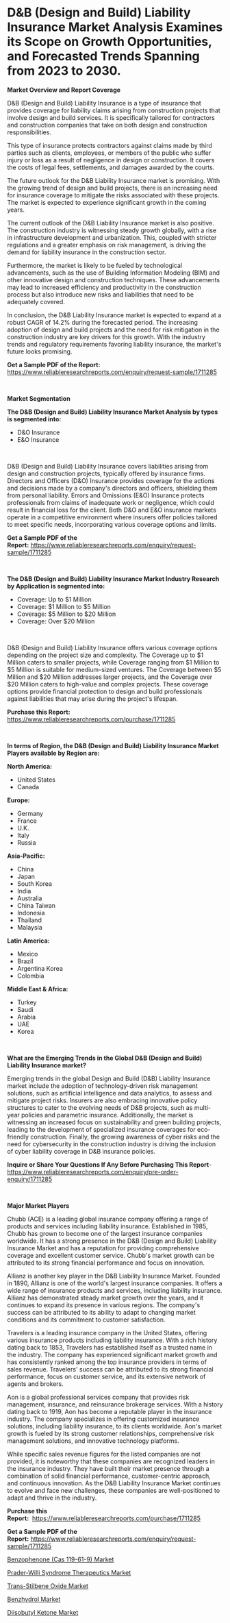 <p><h1>D&B (Design and Build) Liability Insurance Market Analysis Examines its Scope on Growth Opportunities, and Forecasted Trends Spanning from 2023 to 2030.</h1></p><p><strong>Market Overview and Report Coverage</strong></p>
<p><p>D&B (Design and Build) Liability Insurance is a type of insurance that provides coverage for liability claims arising from construction projects that involve design and build services. It is specifically tailored for contractors and construction companies that take on both design and construction responsibilities.</p><p>This type of insurance protects contractors against claims made by third parties such as clients, employees, or members of the public who suffer injury or loss as a result of negligence in design or construction. It covers the costs of legal fees, settlements, and damages awarded by the courts.</p><p>The future outlook for the D&B Liability Insurance market is promising. With the growing trend of design and build projects, there is an increasing need for insurance coverage to mitigate the risks associated with these projects. The market is expected to experience significant growth in the coming years.</p><p>The current outlook of the D&B Liability Insurance market is also positive. The construction industry is witnessing steady growth globally, with a rise in infrastructure development and urbanization. This, coupled with stricter regulations and a greater emphasis on risk management, is driving the demand for liability insurance in the construction sector.</p><p>Furthermore, the market is likely to be fueled by technological advancements, such as the use of Building Information Modeling (BIM) and other innovative design and construction techniques. These advancements may lead to increased efficiency and productivity in the construction process but also introduce new risks and liabilities that need to be adequately covered.</p><p>In conclusion, the D&B Liability Insurance market is expected to expand at a robust CAGR of 14.2% during the forecasted period. The increasing adoption of design and build projects and the need for risk mitigation in the construction industry are key drivers for this growth. With the industry trends and regulatory requirements favoring liability insurance, the market's future looks promising.</p></p>
<p><strong>Get a Sample PDF of the Report:</strong> <a href="https://www.reliableresearchreports.com/enquiry/request-sample/1711285">https://www.reliableresearchreports.com/enquiry/request-sample/1711285</a></p>
<p>&nbsp;</p>
<p><strong>Market Segmentation</strong></p>
<p><strong>The D&B (Design and Build) Liability Insurance Market Analysis by types is segmented into:</strong></p>
<p><ul><li>D&O Insurance</li><li>E&O Insurance</li></ul></p>
<p>&nbsp;</p>
<p><p>D&B (Design and Build) Liability Insurance covers liabilities arising from design and construction projects, typically offered by insurance firms. Directors and Officers (D&O) Insurance provides coverage for the actions and decisions made by a company's directors and officers, shielding them from personal liability. Errors and Omissions (E&O) Insurance protects professionals from claims of inadequate work or negligence, which could result in financial loss for the client. Both D&O and E&O insurance markets operate in a competitive environment where insurers offer policies tailored to meet specific needs, incorporating various coverage options and limits.</p></p>
<p><strong>Get a Sample PDF of the Report:</strong>&nbsp;<a href="https://www.reliableresearchreports.com/enquiry/request-sample/1711285">https://www.reliableresearchreports.com/enquiry/request-sample/1711285</a></p>
<p>&nbsp;</p>
<p><strong>The D&B (Design and Build) Liability Insurance Market Industry Research by Application is segmented into:</strong></p>
<p><ul><li>Coverage: Up to $1 Million</li><li>Coverage: $1 Million to $5 Million</li><li>Coverage: $5 Million to $20 Million</li><li>Coverage: Over $20 Million</li></ul></p>
<p>&nbsp;</p>
<p><p>D&B (Design and Build) Liability Insurance offers various coverage options depending on the project size and complexity. The Coverage up to $1 Million caters to smaller projects, while Coverage ranging from $1 Million to $5 Million is suitable for medium-sized ventures. The Coverage between $5 Million and $20 Million addresses larger projects, and the Coverage over $20 Million caters to high-value and complex projects. These coverage options provide financial protection to design and build professionals against liabilities that may arise during the project's lifespan.</p></p>
<p><strong>Purchase this Report:</strong>&nbsp; <a href="https://www.reliableresearchreports.com/purchase/1711285">https://www.reliableresearchreports.com/purchase/1711285</a></p>
<p>&nbsp;</p>
<p><strong>In terms of Region, the D&B (Design and Build) Liability Insurance Market Players available by Region are:</strong></p>
<p>
    <p> <strong> North America: </strong>
        <ul>
            <li>United States</li>
            <li>Canada</li>
        </ul>
        </p> 
    <p> <strong> Europe: </strong>
        <ul>
            <li>Germany</li>
            <li>France</li>
            <li>U.K.</li>
            <li>Italy</li>
            <li>Russia</li>
        </ul>
        </p> 
    <p> <strong> Asia-Pacific: </strong>
        <ul>
            <li>China</li>
            <li>Japan</li>
            <li>South Korea</li>
            <li>India</li>
            <li>Australia</li>
            <li>China Taiwan</li>
            <li>Indonesia</li>
            <li>Thailand</li>
            <li>Malaysia</li>
        </ul>
        </p> 
    <p> <strong> Latin America: </strong>
        <ul>
            <li>Mexico</li>
            <li>Brazil</li>
            <li>Argentina Korea</li>
            <li>Colombia</li>
        </ul>
        </p> 
    <p> <strong> Middle East & Africa: </strong>
        <ul>
            <li>Turkey</li>
            <li>Saudi</li>
            <li>Arabia</li>
            <li>UAE</li>
            <li>Korea</li>
        </ul>
    </p>
    </p>
<p>&nbsp;</p>
<p><strong>What are the Emerging Trends in the Global D&B (Design and Build) Liability Insurance market?</strong></p>
<p><p>Emerging trends in the global Design and Build (D&B) Liability Insurance market include the adoption of technology-driven risk management solutions, such as artificial intelligence and data analytics, to assess and mitigate project risks. Insurers are also embracing innovative policy structures to cater to the evolving needs of D&B projects, such as multi-year policies and parametric insurance. Additionally, the market is witnessing an increased focus on sustainability and green building projects, leading to the development of specialized insurance coverages for eco-friendly construction. Finally, the growing awareness of cyber risks and the need for cybersecurity in the construction industry is driving the inclusion of cyber liability coverage in D&B insurance policies.</p></p>
<p><strong>Inquire or Share Your Questions If Any Before Purchasing This Report</strong>- <a href="https://www.reliableresearchreports.com/enquiry/pre-order-enquiry/1711285">https://www.reliableresearchreports.com/enquiry/pre-order-enquiry/1711285</a></p>
<p>&nbsp;</p>
<p><strong>Major Market Players</strong></p>
<p><p>Chubb (ACE) is a leading global insurance company offering a range of products and services including liability insurance. Established in 1985, Chubb has grown to become one of the largest insurance companies worldwide. It has a strong presence in the D&B (Design and Build) Liability Insurance Market and has a reputation for providing comprehensive coverage and excellent customer service. Chubb's market growth can be attributed to its strong financial performance and focus on innovation.</p><p>Allianz is another key player in the D&B Liability Insurance Market. Founded in 1890, Allianz is one of the world's largest insurance companies. It offers a wide range of insurance products and services, including liability insurance. Allianz has demonstrated steady market growth over the years, and it continues to expand its presence in various regions. The company's success can be attributed to its ability to adapt to changing market conditions and its commitment to customer satisfaction.</p><p>Travelers is a leading insurance company in the United States, offering various insurance products including liability insurance. With a rich history dating back to 1853, Travelers has established itself as a trusted name in the industry. The company has experienced significant market growth and has consistently ranked among the top insurance providers in terms of sales revenue. Travelers' success can be attributed to its strong financial performance, focus on customer service, and its extensive network of agents and brokers.</p><p>Aon is a global professional services company that provides risk management, insurance, and reinsurance brokerage services. With a history dating back to 1919, Aon has become a reputable player in the insurance industry. The company specializes in offering customized insurance solutions, including liability insurance, to its clients worldwide. Aon's market growth is fueled by its strong customer relationships, comprehensive risk management solutions, and innovative technology platforms.</p><p>While specific sales revenue figures for the listed companies are not provided, it is noteworthy that these companies are recognized leaders in the insurance industry. They have built their market presence through a combination of solid financial performance, customer-centric approach, and continuous innovation. As the D&B Liability Insurance Market continues to evolve and face new challenges, these companies are well-positioned to adapt and thrive in the industry.</p></p>
<p><strong>Purchase this Report:</strong>&nbsp;&nbsp;<a href="https://www.reliableresearchreports.com/purchase/1711285">https://www.reliableresearchreports.com/purchase/1711285</a></p>
<p></p>
<p><strong>Get a Sample PDF of the Report:</strong>&nbsp;<a href="https://www.reliableresearchreports.com/enquiry/request-sample/1711285">https://www.reliableresearchreports.com/enquiry/request-sample/1711285</a></p>
<p><p><a href="https://github.com/dziulagalemab/Market-Research-Report-List-1/blob/main/benzophenone-cas-119-61-9-market.md">Benzophenone (Cas 119-61-9) Market</a></p><p><a href="https://github.com/abbypearson7765/Market-Research-Report-List-1/blob/main/prader-willi-syndrome-therapeutics-market.md">Prader-Willi Syndrome Therapeutics Market</a></p><p><a href="https://medium.com/@kejsioni/trans-stilbene-oxide-market-analysis-its-cagr-market-segmentation-and-global-industry-overview-9f54157ffcf0">Trans-Stilbene Oxide Market</a></p><p><a href="https://medium.com/@adeafrashri2022/benzhydrol-market-the-key-to-successful-business-strategy-forecast-till-2030-8dda1e6aaef9">Benzhydrol Market</a></p><p><a href="https://www.linkedin.com/pulse/diisobutyl-ketone-market-size-2023-2030-global-industrial-pztpc/">Diisobutyl Ketone Market</a></p></p>